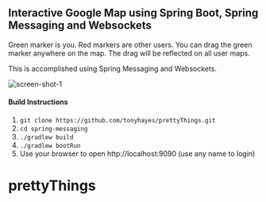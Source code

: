 ## Interactive Google Map using Spring Boot, Spring Messaging and Websockets

Green marker is you. Red markers are other users. You can drag the green marker anywhere on the map. The drag will be reflected on all user maps.

This is accomplished using Spring Messaging and Websockets.


![screen-shot-1](../master/doc/screen-shot-2.png)

#### Build Instructions
1. ``git clone https://github.com/tonyhayes/prettyThings.git``
1. ``cd spring-messaging``
1. ``./gradlew build``
1. ``./gradlew bootRun``
1. Use your browser to open http://localhost:9090 (use any name to login)



# prettyThings
